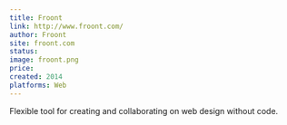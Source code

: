 ```yaml
---
title: Froont
link: http://www.froont.com/
author: Froont
site: froont.com
status: 
image: froont.png
price: 
created: 2014
platforms: Web
---
```


Flexible tool for creating and collaborating on web design without code.
